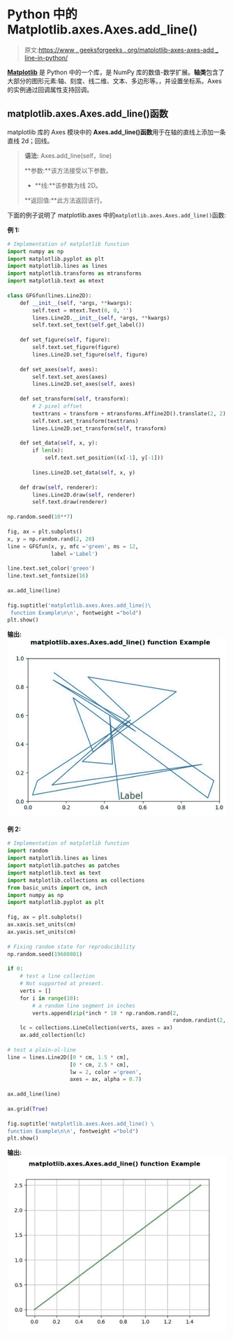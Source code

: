 # Python 中的 Matplotlib.axes.Axes.add_line()

> 原文:[https://www . geeksforgeeks . org/matplotlib-axes-axes-add _ line-in-python/](https://www.geeksforgeeks.org/matplotlib-axes-axes-add_line-in-python/)

**[Matplotlib](https://www.geeksforgeeks.org/python-introduction-matplotlib/)** 是 Python 中的一个库，是 NumPy 库的数值-数学扩展。**轴类**包含了大部分的图形元素:轴、刻度、线二维、文本、多边形等。，并设置坐标系。Axes 的实例通过回调属性支持回调。

## matplotlib.axes.Axes.add_line()函数

matplotlib 库的 Axes 模块中的 **Axes.add_line()函数**用于在轴的直线上添加一条直线 2d；回线。

> **语法:** Axes.add_line(self，line)
> 
> **参数:**该方法接受以下参数。
> 
> *   **线:**该参数为线 2D。
> 
> **返回值:**此方法返回该行。

下面的例子说明了 matplotlib.axes 中的`matplotlib.axes.Axes.add_line()`函数:

**例 1:**

```py
# Implementation of matplotlib function
import numpy as np
import matplotlib.pyplot as plt
import matplotlib.lines as lines
import matplotlib.transforms as mtransforms
import matplotlib.text as mtext

class GFGfun(lines.Line2D):
    def __init__(self, *args, **kwargs):
        self.text = mtext.Text(0, 0, '')
        lines.Line2D.__init__(self, *args, **kwargs)
        self.text.set_text(self.get_label())

    def set_figure(self, figure):
        self.text.set_figure(figure)
        lines.Line2D.set_figure(self, figure)

    def set_axes(self, axes):
        self.text.set_axes(axes)
        lines.Line2D.set_axes(self, axes)

    def set_transform(self, transform):
        # 2 pixel offset
        texttrans = transform + mtransforms.Affine2D().translate(2, 2)
        self.text.set_transform(texttrans)
        lines.Line2D.set_transform(self, transform)

    def set_data(self, x, y):
        if len(x):
            self.text.set_position((x[-1], y[-1]))

        lines.Line2D.set_data(self, x, y)

    def draw(self, renderer):
        lines.Line2D.draw(self, renderer)
        self.text.draw(renderer)

np.random.seed(10**7)

fig, ax = plt.subplots()
x, y = np.random.rand(2, 20)
line = GFGfun(x, y, mfc ='green', ms = 12, 
              label ='Label')

line.text.set_color('green')
line.text.set_fontsize(16)

ax.add_line(line)

fig.suptitle('matplotlib.axes.Axes.add_line()\
 function Example\n\n', fontweight ="bold")
plt.show()
```

**输出:**
![](img/672ef48d7229d15c4c841eee0ba159c2.png)

**例 2:**

```py
# Implementation of matplotlib function
import random
import matplotlib.lines as lines
import matplotlib.patches as patches
import matplotlib.text as text
import matplotlib.collections as collections
from basic_units import cm, inch
import numpy as np
import matplotlib.pyplot as plt

fig, ax = plt.subplots()
ax.xaxis.set_units(cm)
ax.yaxis.set_units(cm)

# Fixing random state for reproducibility
np.random.seed(19680801)

if 0:
    # test a line collection
    # Not supported at present.
    verts = []
    for i in range(10):
        # a random line segment in inches
        verts.append(zip(*inch * 10 * np.random.rand(2,
                                                     random.randint(2, 15))))
    lc = collections.LineCollection(verts, axes = ax)
    ax.add_collection(lc)

# test a plain-ol-line
line = lines.Line2D([0 * cm, 1.5 * cm],
                    [0 * cm, 2.5 * cm],
                    lw = 2, color ='green',
                    axes = ax, alpha = 0.7)

ax.add_line(line)

ax.grid(True)

fig.suptitle('matplotlib.axes.Axes.add_line() \
function Example\n\n', fontweight ="bold")
plt.show()
```

**输出:**
![](img/e215e06c32d311296ca43692a0ecd3cc.png)